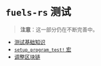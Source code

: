 # `fuels-rs` 测试

> **注意**：这一部分仍在不断完善中。

- [测试基础知识](./basics.md)
- [`setup_program_test!` 宏](./the-setup-program-test-macro.md)
- [调整区块链](./chains.md)
